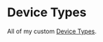 Device Types
============

All of my custom [Device Types](http://docs.smartthings.com/en/latest/device-type-developers-guide/index.html).
